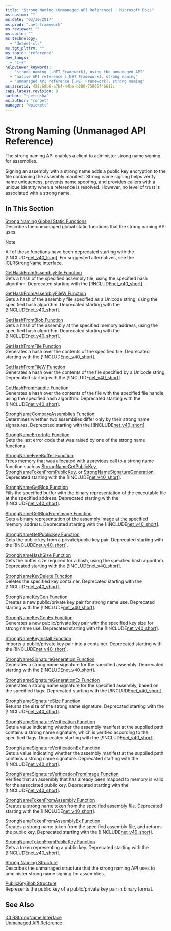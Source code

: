 ```yaml
---
title: "Strong Naming (Unmanaged API Reference) | Microsoft Docs"
ms.custom: ""
ms.date: "03/30/2017"
ms.prod: ".net-framework"
ms.reviewer: ""
ms.suite: ""
ms.technology: 
  - "dotnet-clr"
ms.tgt_pltfrm: ""
ms.topic: "reference"
dev_langs: 
  - "C++"
helpviewer_keywords: 
  - "strong naming [.NET Framework], using the unmanaged API"
  - "native API reference [.NET Framework], strong naming"
  - "unmanaged API reference [.NET Framework], strong naming"
ms.assetid: 428c68b6-a7b4-44be-b280-75905f46612c
caps.latest.revision: 9
author: "rpetrusha"
ms.author: "ronpet"
manager: "wpickett"
---
```

# Strong Naming (Unmanaged API Reference)
The strong naming API enables a client to administer strong name signing for assemblies.  
  
 Signing an assembly with a strong name adds a public key encryption to the file containing the assembly manifest. Strong name signing helps verify name uniqueness, prevents name spoofing, and provides callers with a unique identity when a reference is resolved. However, no level of trust is associated with a strong name.  
  
## In This Section  
 [Strong Naming Global Static Functions](http://msdn.microsoft.com/efa715df-e8cc-48f2-9ec4-26586f0dc8d0)  
 Describes the unmanaged global static functions that the strong naming API uses.  
  
> [!NOTE]
>  All of these functions have been deprecated starting with the [!INCLUDE[net_v40_long](../../../../includes/net-v40-long-md.md)]. For suggested alternatives, see the [ICLRStrongName](../../../../docs/framework/unmanaged-api/hosting/iclrstrongname-interface.md) interface.  
  
 [GetHashFromAssemblyFile Function](../../../../docs/framework/unmanaged-api/strong-naming/gethashfromassemblyfile-function.md)  
 Gets a hash of the specified assembly file, using the specified hash algorithm. Deprecated starting with the [!INCLUDE[net_v40_short](../../../../includes/net-v40-short-md.md)].  
  
 [GetHashFromAssemblyFileW Function](../../../../docs/framework/unmanaged-api/strong-naming/gethashfromassemblyfilew-function.md)  
 Gets a hash of the assembly file specified as a Unicode string, using the specified hash algorithm. Deprecated starting with the [!INCLUDE[net_v40_short](../../../../includes/net-v40-short-md.md)].  
  
 [GetHashFromBlob Function](../../../../docs/framework/unmanaged-api/strong-naming/gethashfromblob-function.md)  
 Gets a hash of the assembly at the specified memory address, using the specified hash algorithm. Deprecated starting with the [!INCLUDE[net_v40_short](../../../../includes/net-v40-short-md.md)].  
  
 [GetHashFromFile Function](../../../../docs/framework/unmanaged-api/strong-naming/gethashfromfile-function.md)  
 Generates a hash over the contents of the specified file.  Deprecated starting with the [!INCLUDE[net_v40_short](../../../../includes/net-v40-short-md.md)].  
  
 [GetHashFromFileW Function](../../../../docs/framework/unmanaged-api/strong-naming/gethashfromfilew-function.md)  
 Generates a hash over the contents of the file specified by a Unicode string. Deprecated starting with the [!INCLUDE[net_v40_short](../../../../includes/net-v40-short-md.md)].  
  
 [GetHashFromHandle Function](../../../../docs/framework/unmanaged-api/strong-naming/gethashfromhandle-function.md)  
 Generates a hash over the contents of the file with the specified file handle, using the specified hash algorithm.  Deprecated starting with the [!INCLUDE[net_v40_short](../../../../includes/net-v40-short-md.md)].  
  
 [StrongNameCompareAssemblies Function](../../../../docs/framework/unmanaged-api/strong-naming/strongnamecompareassemblies-function.md)  
 Determines whether two assemblies differ only by their strong name signatures. Deprecated starting with the [!INCLUDE[net_v40_short](../../../../includes/net-v40-short-md.md)].  
  
 [StrongNameErrorInfo Function](../../../../docs/framework/unmanaged-api/strong-naming/strongnameerrorinfo-function.md)  
 Gets the last error code that was raised by one of the strong name functions.  
  
 [StrongNameFreeBuffer Function](../../../../docs/framework/unmanaged-api/strong-naming/strongnamefreebuffer-function.md)  
 Frees memory that was allocated with a previous call to a strong name function such as [StrongNameGetPublicKey](../../../../docs/framework/unmanaged-api/strong-naming/strongnamegetpublickey-function.md), [StrongNameTokenFromPublicKey](../../../../docs/framework/unmanaged-api/strong-naming/strongnametokenfrompublickey-function.md), or [StrongNameSignatureGeneration](../../../../docs/framework/unmanaged-api/strong-naming/strongnamesignaturegeneration-function.md).   Deprecated starting with the [!INCLUDE[net_v40_short](../../../../includes/net-v40-short-md.md)].  
  
 [StrongNameGetBlob Function](../../../../docs/framework/unmanaged-api/strong-naming/strongnamegetblob-function.md)  
 Fills the specified buffer with the binary representation of the executable file at the specified address. Deprecated starting with the [!INCLUDE[net_v40_short](../../../../includes/net-v40-short-md.md)].  
  
 [StrongNameGetBlobFromImage Function](../../../../docs/framework/unmanaged-api/strong-naming/strongnamegetblobfromimage-function.md)  
 Gets a binary representation of the assembly image at the specified memory address. Deprecated starting with the [!INCLUDE[net_v40_short](../../../../includes/net-v40-short-md.md)].  
  
 [StrongNameGetPublicKey Function](../../../../docs/framework/unmanaged-api/strong-naming/strongnamegetpublickey-function.md)  
 Gets the public key from a private/public key pair. Deprecated starting with the [!INCLUDE[net_v40_short](../../../../includes/net-v40-short-md.md)].  
  
 [StrongNameHashSize Function](../../../../docs/framework/unmanaged-api/strong-naming/strongnamehashsize-function.md)  
 Gets the buffer size required for a hash, using the specified hash algorithm.  Deprecated starting with the [!INCLUDE[net_v40_short](../../../../includes/net-v40-short-md.md)].  
  
 [StrongNameKeyDelete Function](../../../../docs/framework/unmanaged-api/strong-naming/strongnamekeydelete-function.md)  
 Deletes the specified key container. Deprecated starting with the [!INCLUDE[net_v40_short](../../../../includes/net-v40-short-md.md)].  
  
 [StrongNameKeyGen Function](../../../../docs/framework/unmanaged-api/strong-naming/strongnamekeygen-function.md)  
 Creates a new public/private key pair for strong name use.  Deprecated starting with the [!INCLUDE[net_v40_short](../../../../includes/net-v40-short-md.md)].  
  
 [StrongNameKeyGenEx Function](../../../../docs/framework/unmanaged-api/strong-naming/strongnamekeygenex-function.md)  
 Generates a new public/private key pair with the specified key size for strong name use. Deprecated starting with the [!INCLUDE[net_v40_short](../../../../includes/net-v40-short-md.md)].  
  
 [StrongNameKeyInstall Function](../../../../docs/framework/unmanaged-api/strong-naming/strongnamekeyinstall-function.md)  
 Imports a public/private key pair into a container.  Deprecated starting with the [!INCLUDE[net_v40_short](../../../../includes/net-v40-short-md.md)].  
  
 [StrongNameSignatureGeneration Function](../../../../docs/framework/unmanaged-api/strong-naming/strongnamesignaturegeneration-function.md)  
 Generates a strong name signature for the specified assembly.   Deprecated starting with the [!INCLUDE[net_v40_short](../../../../includes/net-v40-short-md.md)].  
  
 [StrongNameSignatureGenerationEx Function](../../../../docs/framework/unmanaged-api/strong-naming/strongnamesignaturegenerationex-function.md)  
 Generates a strong name signature for the specified assembly, based on the specified flags.    Deprecated starting with the [!INCLUDE[net_v40_short](../../../../includes/net-v40-short-md.md)].  
  
 [StrongNameSignatureSize Function](../../../../docs/framework/unmanaged-api/strong-naming/strongnamesignaturesize-function.md)  
 Returns the size of the strong name signature. Deprecated starting with the [!INCLUDE[net_v40_short](../../../../includes/net-v40-short-md.md)].  
  
 [StrongNameSignatureVerification Function](../../../../docs/framework/unmanaged-api/strong-naming/strongnamesignatureverification-function.md)  
 Gets a value indicating whether the assembly manifest at the supplied path contains a strong name signature, which is verified according to the specified flags. Deprecated starting with the [!INCLUDE[net_v40_short](../../../../includes/net-v40-short-md.md)].  
  
 [StrongNameSignatureVerificationEx Function](../../../../docs/framework/unmanaged-api/strong-naming/strongnamesignatureverificationex-function.md)  
 Gets a value indicating whether the assembly manifest at the supplied path contains a strong name signature.  Deprecated starting with the [!INCLUDE[net_v40_short](../../../../includes/net-v40-short-md.md)].  
  
 [StrongNameSignatureVerificationFromImage Function](../../../../docs/framework/unmanaged-api/strong-naming/strongnamesignatureverificationfromimage-function.md)  
 Verifies that an assembly that has already been mapped to memory is valid for the associated public key. Deprecated starting with the [!INCLUDE[net_v40_short](../../../../includes/net-v40-short-md.md)].  
  
 [StrongNameTokenFromAssembly Function](../../../../docs/framework/unmanaged-api/strong-naming/strongnametokenfromassembly-function.md)  
 Creates a strong name token from the specified assembly file.  Deprecated starting with the [!INCLUDE[net_v40_short](../../../../includes/net-v40-short-md.md)].  
  
 [StrongNameTokenFromAssemblyEx Function](../../../../docs/framework/unmanaged-api/strong-naming/strongnametokenfromassemblyex-function.md)  
 Creates a strong name token from the specified assembly file, and returns the public key. Deprecated starting with the [!INCLUDE[net_v40_short](../../../../includes/net-v40-short-md.md)].  
  
 [StrongNameTokenFromPublicKey Function](../../../../docs/framework/unmanaged-api/strong-naming/strongnametokenfrompublickey-function.md)  
 Gets a token representing a public key. Deprecated starting with the [!INCLUDE[net_v40_short](../../../../includes/net-v40-short-md.md)].  
  
 [Strong Naming Structure](http://msdn.microsoft.com/4b041a2f-fd12-4b91-aacd-bc3b34a5124d)  
 Describes the unmanaged structure that the strong naming API uses  to administer strong name signing for assemblies..  
  
 [PublicKeyBlob Structure](../../../../docs/framework/unmanaged-api/strong-naming/publickeyblob-structure.md)  
 Represents the public key of a public/private key pair in binary format.  
  
## See Also  
 [ICLRStrongName Interface](../../../../docs/framework/unmanaged-api/hosting/iclrstrongname-interface.md)   
 [Unmanaged API Reference](../../../../docs/framework/unmanaged-api/index.md)